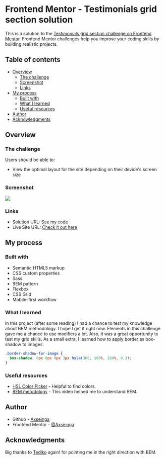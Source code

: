 # Frontend Mentor - Testimonials grid section solution

This is a solution to the [Testimonials grid section challenge on Frontend Mentor](https://www.frontendmentor.io/challenges/testimonials-grid-section-Nnw6J7Un7). Frontend Mentor challenges help you improve your coding skills by building realistic projects.

## Table of contents

- [Overview](#overview)
  - [The challenge](#the-challenge)
  - [Screenshot](#screenshot)
  - [Links](#links)
- [My process](#my-process)
  - [Built with](#built-with)
  - [What I learned](#what-i-learned)
  - [Useful resources](#useful-resources)
- [Author](#author)
- [Acknowledgments](#acknowledgments)

## Overview

### The challenge

Users should be able to:

- View the optimal layout for the site depending on their device's screen size

### Screenshot

![](.design/screenshot.png)

### Links

- Solution URL: [See my code](https://github.com/axseinga/testimonials-grid)
- Live Site URL: [Check it out here](https://fervent-goldwasser-2bd1bb.netlify.app/)

## My process

### Built with

- Semantic HTML5 markup
- CSS custom properties
- Sass
- BEM pattern
- Flexbox
- CSS Grid
- Mobile-first workflow

### What I learned

In this project (after some reading) I had a chance to test my knowledge about BEM methodology. I hope I get it right now. Elements in this challenge gave me a chance to use modifiers a lot. Also, it was a great opportunity to test my grid skills. As a small extra, I learned how to apply border as box-shadow to images.

```css
.border-shadow-for-image {
  box-shadow: 0px 0px 0px 3px hsla(360, 100%, 100%, 0.3);
}
```

### Useful resources

- [HSL Color Picker](https://hslpicker.com/#fff,0.3) - Helpful to find colors.
- [BEM metodology](https://www.youtube.com/watch?v=er1JEDuPbZQ) - This video helped me to understand BEM.

## Author

- Github - [Axseinga](https://github.com/axseinga)
- Frontend Mentor - [@Axseinga](https://www.frontendmentor.io/profile/axseinga)

## Acknowledgments

Big thanks to [Tediko](https://www.frontendmentor.io/profile/tediko) again! for pointing me in the right direction with BEM.

